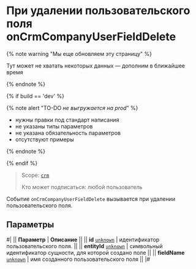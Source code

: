 # При удалении пользовательского поля onCrmCompanyUserFieldDelete

{% note warning "Мы еще обновляем эту страницу" %}

Тут может не хватать некоторых данных — дополним в ближайшее время

{% endnote %}

{% if build == 'dev' %}

{% note alert "TO-DO _не выгружается на prod_" %}

- нужны правки под стандарт написания
- не указаны типы параметров
- не указана обязательность параметров
- отсутствуют примеры

{% endnote %}

{% endif %}

> Scope: [`crm`](../../../../scopes/permissions.md)
>
> Кто может подписаться: любой пользователь

Событие `onCrmCompanyUserFieldDelete` вызывается при удалении пользовательского поля.

## Параметры

#|
|| **Параметр** | **Описание** ||
|| **id**
[`unknown`](../../../../data-types.md) | идентификатор пользовательского поля. ||
|| **entityId**
[`unknown`](../../../../data-types.md) | символьный идентификатор сущности, для которой создано поле ||
|| **fieldName**
[`unknown`](../../../../data-types.md) | имя созданного пользовательского поля ||
|#